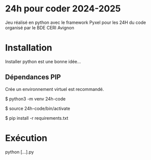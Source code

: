 # 24h pour coder 2024-2025
Jeu réalisé en python avec le framework Pyxel pour les 24H du code organisé par le BDE CERI Avignon

# Installation

Installer python est une bonne idée...

## Dépendances PIP

Crée un environnement virtuel est recommandé.

$ python3 -m venv 24h-code

$ source 24h-code/bin/activate

$ pip install -r requirements.txt

# Exécution

python [...].py